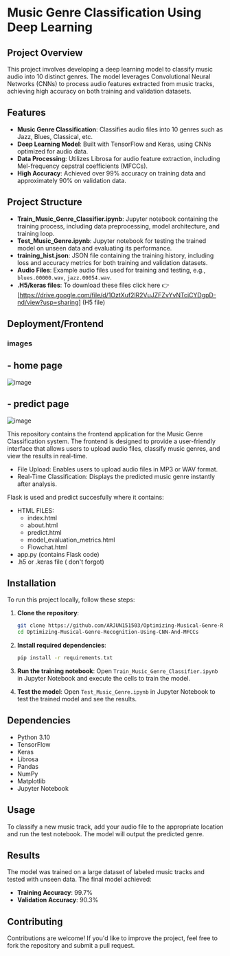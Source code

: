# Music Genre Classification Using Deep Learning

## Project Overview
This project involves developing a deep learning model to classify music audio into 10 distinct genres. The model leverages Convolutional Neural Networks (CNNs) to process audio features extracted from music tracks, achieving high accuracy on both training and validation datasets.

## Features
- **Music Genre Classification**: Classifies audio files into 10 genres such as Jazz, Blues, Classical, etc.
- **Deep Learning Model**: Built with TensorFlow and Keras, using CNNs optimized for audio data.
- **Data Processing**: Utilizes Librosa for audio feature extraction, including Mel-frequency cepstral coefficients (MFCCs).
- **High Accuracy**: Achieved over 99% accuracy on training data and approximately 90% on validation data.

## Project Structure
- **Train_Music_Genre_Classifier.ipynb**: Jupyter notebook containing the training process, including data preprocessing, model architecture, and training loop.
- **Test_Music_Genre.ipynb**: Jupyter notebook for testing the trained model on unseen data and evaluating its performance.
- **training_hist.json**: JSON file containing the training history, including loss and accuracy metrics for both training and validation datasets.
- **Audio Files**: Example audio files used for training and testing, e.g., `blues.00000.wav`, `jazz.00054.wav`.
- **.H5/keras files**: To download these files click here 👉 [https://drive.google.com/file/d/1OztXuf2lR2VuJZFZvYvNTciCYDgpD-nd/view?usp=sharing] (H5 file)

## Deployment/Frontend

### images

## - home page

![image](https://github.com/user-attachments/assets/ff2c7d58-e6b3-409a-9176-74c5f14f6b46)

## - predict page

![image](https://github.com/user-attachments/assets/7205cc32-1e57-46a0-bf2f-b4ff35dd4265)


This repository contains the frontend application for the Music Genre Classification system. The frontend is designed to provide a user-friendly interface that allows users to upload audio files, classify music genres, and view the results in real-time.

- File Upload: Enables users to upload audio files in MP3 or WAV format.
- Real-Time Classification: Displays the predicted music genre instantly after analysis.

Flask is used and predict succesfully where it contains:
- HTML FILES:
  - index.html
  - about.html
  - predict.html
  - model_evaluation_metrics.html
  - Flowchat.html
- app.py (contains Flask code)
- .h5 or .keras file ( don't forgot)

## Installation
To run this project locally, follow these steps:

1. **Clone the repository**:
    ```bash
    git clone https://github.com/ARJUN151503/Optimizing-Musical-Genre-Recognition-Using-CNN-And-MFCCs.git
    cd Optimizing-Musical-Genre-Recognition-Using-CNN-And-MFCCs
    ```

2. **Install required dependencies**:
    ```bash
    pip install -r requirements.txt
    ```

3. **Run the training notebook**:
    Open `Train_Music_Genre_Classifier.ipynb` in Jupyter Notebook and execute the cells to train the model.

4. **Test the model**:
    Open `Test_Music_Genre.ipynb` in Jupyter Notebook to test the trained model and see the results.

## Dependencies
- Python 3.10
- TensorFlow
- Keras
- Librosa
- Pandas
- NumPy
- Matplotlib
- Jupyter Notebook

## Usage
To classify a new music track, add your audio file to the appropriate location and run the test notebook. The model will output the predicted genre.

## Results
The model was trained on a large dataset of labeled music tracks and tested with unseen data. The final model achieved:
- **Training Accuracy**: 99.7%
- **Validation Accuracy**: 90.3%

## Contributing
Contributions are welcome! If you'd like to improve the project, feel free to fork the repository and submit a pull request.
